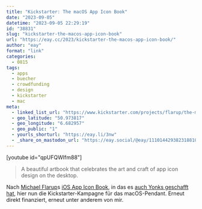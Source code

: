 ```yaml
---
title: "Kickstarter: The macOS App Icon Book"
date: "2023-09-05"
datetime: "2023-09-05 22:29:19"
id: "38831"
slug: "kickstarter-the-macos-app-icon-book"
url: "https://eay.cc/2023/kickstarter-the-macos-app-icon-book/"
author: "eay"
format: "link"
categories:
  - 0815
tags:
  - apps
  - buecher
  - crowdfunding
  - design
  - kickstarter
  - mac
meta:
  - linked_list_url: "https://www.kickstarter.com/projects/flarup/the-macos-app-icon-book"
  - geo_latitude: "50.973817"
  - geo_longitude: "6.682957"
  - geo_public: "1"
  - yourls_shorturl: "https://eay.li/3nw"
  - _share_on_mastodon_url: "https://eay.social/@eay/111014429382318810"
---
```


\[youtube id="qpUFQWIfm88"\]

> A beautiful artbook that celebrates the art and craft of app icon design on the desktop.

Nach [Michael Flarup](http://flarup.co/)s [iOS App Icon Book](https://eay.cc/2021/kickstarter-the-ios-app-icon-book/), in das es [auch Yonks geschafft hat](https://eay.cc/2022/status-2022-05-05-1657/), hier nun die Kickstarter-Kampagne für das macOS-Pendant. Erneut direkt finanziert, erneut unter anderem von mir.

